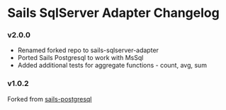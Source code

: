 # Sails SqlServer Adapter Changelog

### v2.0.0
* Renamed forked repo to sails-sqlserver-adapter
* Ported Sails Postgresql to work with MsSql
* Added additional tests for aggregate functions - count, avg, sum

### v1.0.2
Forked from [sails-postgresql](https://github.com/balderdashy/sails-postgresql)
